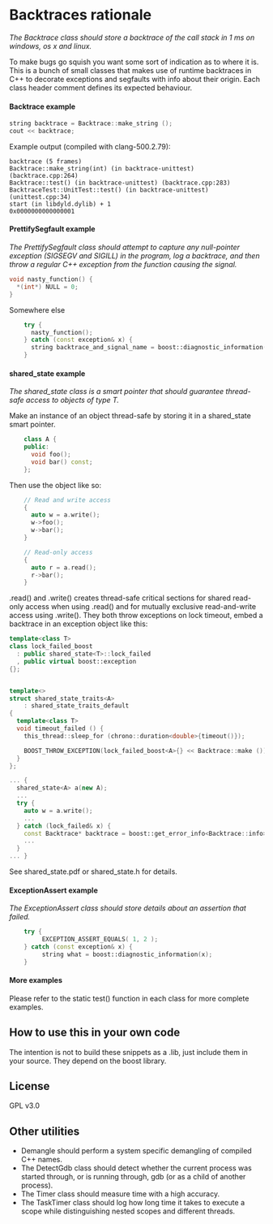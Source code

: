 Backtraces rationale
====================
_The Backtrace class should store a backtrace of the call stack in 1 ms on windows, os x and linux._

To make bugs go squish you want some sort of indication as to where it is. This is a bunch of small classes that makes use of runtime backtraces in C++ to decorate exceptions and segfaults with info about their origin. Each class header comment defines its expected behaviour. 


#### Backtrace example ####

````cpp
string backtrace = Backtrace::make_string ();
cout << backtrace;
````

Example output (compiled with clang-500.2.79):

    backtrace (5 frames)
    Backtrace::make_string(int) (in backtrace-unittest) (backtrace.cpp:264)
    Backtrace::test() (in backtrace-unittest) (backtrace.cpp:283)
    BacktraceTest::UnitTest::test() (in backtrace-unittest) (unittest.cpp:34)
    start (in libdyld.dylib) + 1
    0x0000000000000001


#### PrettifySegfault example ####
_The PrettifySegfault class should attempt to capture any null-pointer exception (SIGSEGV and SIGILL) in the program, log a backtrace, and then throw a regular C++ exception from the function causing the signal._

````cpp
void nasty_function() {
  *(int*) NULL = 0;
}
````

Somewhere else

````cpp
    try {
      nasty_function();       
    } catch (const exception& x) {
      string backtrace_and_signal_name = boost::diagnostic_information(x);
    }
````

#### shared_state example ####
_The shared\_state<T> class is a smart pointer that should guarantee thread-safe access to objects of type T._

Make an instance of an object thread-safe by storing it in a shared\_state smart pointer.

````cpp
    class A {
    public:
      void foo();
      void bar() const;
    };
````

Then use the object like so:

````cpp
    // Read and write access
    {
      auto w = a.write();
      w->foo();
      w->bar();
    }

    // Read-only access
    {
      auto r = a.read();
      r->bar();
    }
````

.read() and .write() creates thread-safe critical sections for shared read-only access when using .read() and for mutually exclusive read-and-write access using .write(). They both throw exceptions on lock timeout, embed a backtrace in an exception object like this:

````cpp
template<class T>
class lock_failed_boost
  : public shared_state<T>::lock_failed
  , public virtual boost::exception
{};


template<>
struct shared_state_traits<A>
    : shared_state_traits_default
{
  template<class T>
  void timeout_failed () {
    this_thread::sleep_for (chrono::duration<double>{timeout()});

    BOOST_THROW_EXCEPTION(lock_failed_boost<A>{} << Backtrace::make ());
  }
};

... {
  shared_state<A> a(new A);
  ...
  try {
    auto w = a.write();
    ...
  } catch (lock_failed& x) {
    const Backtrace* backtrace = boost::get_error_info<Backtrace::info>(x);
    ...
  }
... }
````

See shared\_state.pdf or shared\_state.h for details.

#### ExceptionAssert example ####
_The ExceptionAssert class should store details about an assertion that failed._

````cpp
    try {
         EXCEPTION_ASSERT_EQUALS( 1, 2 );
    } catch (const exception& x) {
         string what = boost::diagnostic_information(x);
    }
````

#### More examples ####
Please refer to the static test() function in each class for more complete examples.


## How to use this in your own code ##

The intention is not to build these snippets as a .lib, just include them in your source. They depend on the boost library.


## License ##

GPL v3.0


## Other utilities ##

- Demangle should perform a system specific demangling of compiled C++ names.
- The DetectGdb class should detect whether the current process was started through, or is running through, gdb (or as a child of another process).
- The Timer class should measure time with a high accuracy.
- The TaskTimer class should log how long time it takes to execute a scope while distinguishing nested scopes and different threads.
